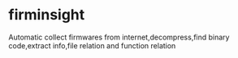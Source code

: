 # firminsight
Automatic collect firmwares from internet,decompress,find binary code,extract info,file relation and function relation
